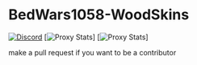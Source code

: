 # BedWars1058-WoodSkins
[![Discord](https://img.shields.io/discord/761320216377425951?logo=discord)](https://discord.gg/JyF42uRcMk)
[![Proxy Stats](https://img.shields.io/bstats/servers/12864?logo=minecraft&label=Servers)]
[![Proxy Stats](https://img.shields.io/bstats/players/12864?logo=minecraft&label=Players)]

make a pull request if you want to be a contributor 
